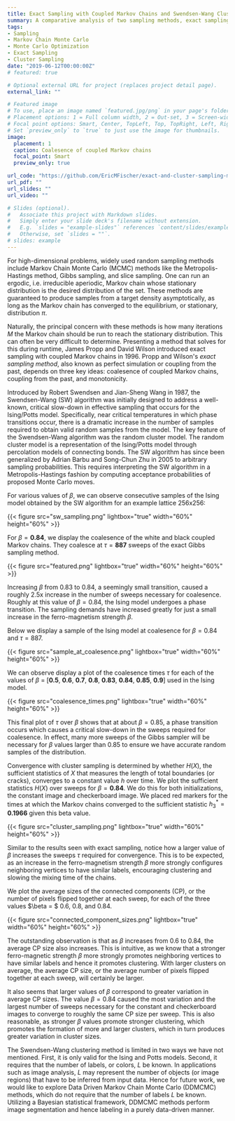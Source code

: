 ```yaml
---
title: Exact Sampling with Coupled Markov Chains and Swendsen-Wang Cluster Sampling of the Ising Model
summary: A comparative analysis of two sampling methods, exact sampling using coupled Markov chains and the Gibbs distribution versus cluster sampling using the Swendsen-Wang algorithm
tags:
- Sampling
- Markov Chain Monte Carlo
- Monte Carlo Optimization
- Exact Sampling
- Cluster Sampling
date: "2019-06-12T00:00:00Z"
# featured: true

# Optional external URL for project (replaces project detail page).
external_link: ""

# Featured image
# To use, place an image named `featured.jpg/png` in your page's folder.
# Placement options: 1 = Full column width, 2 = Out-set, 3 = Screen-width
# Focal point options: Smart, Center, TopLeft, Top, TopRight, Left, Right, BottomLeft, Bottom, BottomRight
# Set `preview_only` to `true` to just use the image for thumbnails.
image:
  placement: 1
  caption: Coalesence of coupled Markov chains
  focal_point: Smart
  preview_only: true

url_code: "https://github.com/EricMFischer/exact-and-cluster-sampling-markov-chains"
url_pdf: ""
url_slides: ""
url_video: ""

# Slides (optional).
#   Associate this project with Markdown slides.
#   Simply enter your slide deck's filename without extension.
#   E.g. `slides = "example-slides"` references `content/slides/example-slides.md`.
#   Otherwise, set `slides = ""`.
# slides: example
---
```


For high-dimensional problems, widely used random sampling methods include Markov Chain Monte Carlo (MCMC) methods like the Metropolis-Hastings method, Gibbs sampling, and slice sampling. One can run an ergodic, i.e. irreducible aperiodic, Markov chain whose stationary distribution is the desired distribution of the set. These methods are guaranteed to produce samples from a target density asymptotically, as long as the Markov chain has converged to the equilibrium, or stationary, distribution $\pi$.

Naturally, the principal concern with these methods is how many iterations $M$ the Markov chain should be run to reach the stationary distribution. This can often be very difficult to determine. Presenting a method that solves for this during runtime, James Propp and David Wilson introduced exact sampling with coupled Markov chains in 1996. Propp and Wilson's _exact sampling method_, also known as perfect simulation or coupling from the past, depends on three key ideas: coalesence of coupled Markov chains, coupling from the past, and monotonicity.

Introduced by Robert Swendsen and Jian-Sheng Wang in 1987, the Swendsen-Wang (SW) algorithm was initially designed to address a well-known, critical slow-down in effective sampling that occurs for the Ising/Potts model. Specifically, near critical temperatures in which phase transitions occur, there is a dramatic increase in the number of samples required to obtain valid random samples from the model. The key feature of the Swendsen-Wang algorithm was the random cluster model. The random cluster model is a representation of the Ising/Potts model through percolation models of connecting bonds. The SW algorithm has since been generalized by Adrian Barbu and Song-Chun Zhu in 2005 to arbitrary sampling probabilities. This requires interpreting the SW algorithm in a Metropolis-Hastings fashion by computing acceptance probabilities of proposed Monte Carlo moves.

For various values of $\beta$, we can observe consecutive samples of the Ising model obtained by the SW algorithm for an example lattice 256x256:

{{< figure src="sw_sampling.png" lightbox="true" width="60%" height="60%" >}}

For $\beta = \textbf{0.84}$, we display the coalesence of the white and black coupled Markov chains. They coalesce at $\tau = \textbf{887}$ sweeps of the exact Gibbs sampling method.

{{< figure src="featured.png" lightbox="true" width="60%" height="60%" >}}

Increasing $\beta$ from 0.83 to 0.84, a seemingly small transition, caused a roughly 2.5x increase in the number of sweeps necessary for coalesence. Roughly at this value of $\beta = 0.84$, the Ising model undergoes a phase transition. The sampling demands have increased greatly for just a small increase in the ferro-magnetism strength $\beta$.

Below we display a sample of the Ising model at coalesence for $\beta = 0.84$ and $\tau = 887$.

{{< figure src="sample_at_coalesence.png" lightbox="true" width="60%" height="60%" >}}

We can observe display a plot of the coalesence times $\tau$ for each of the values of $\beta$ = [$\textbf{0.5}$, $\textbf{0.6}$, $\textbf{0.7}$, $\textbf{0.8}$, $\textbf{0.83}$, $\textbf{0.84}$, $\textbf{0.85}$, $\textbf{0.9}$] used in the Ising model.

{{< figure src="coalesence_times.png" lightbox="true" width="60%" height="60%" >}}

This final plot of $\tau$ over $\beta$ shows that at about $\beta = 0.85$, a phase transition occurs which causes a critical slow-down in the sweeps required for coalesence. In effect, many more sweeps of the Gibbs sampler will be necessary for $\beta$ values larger than 0.85 to ensure we have accurate random samples of the distribution.

Convergence with cluster sampling is determined by whether $H(X)$, the sufficient statistics of $X$ that measures the length of total boundaries (or cracks), converges to a constant value $h$ over time. We plot the sufficient statistics $H(X)$ over sweeps for $\beta = \textbf{0.84}$. We do this for both initializations, the constant image and checkerboard image. We placed red markers for the times at which the Markov chains converged to the sufficient statistic $h_3^* = \textbf{0.1966}$ given this beta value.

{{< figure src="cluster_sampling.png" lightbox="true" width="60%" height="60%" >}}

Similar to the results seen with exact sampling, notice how a larger value of $\beta$ increases the sweeps $\tau$ required for convergence. This is to be expected, as an increase in the ferro-magnetism strength $\beta$ more strongly configures neighboring vertices to have similar labels, encouraging clustering and slowing the mixing time of the chains.

We plot the average sizes of the connected components (CP), or the number of pixels flipped together at each sweep, for each of the three values $\beta = $ 0.6, 0.8, and 0.84.

{{< figure src="connected_component_sizes.png" lightbox="true" width="60%" height="60%" >}}

The outstanding observation is that as $\beta$ increases from 0.6 to 0.84, the average CP size also increases. This is intuitive, as we know that a stronger ferro-magnetic strength $\beta$ more strongly promotes neighboring vertices to have similar labels and hence it promotes clustering. With larger clusters on average, the average CP size, or the average number of pixels flipped together at each sweep, will certainly be larger.

It also seems that larger values of $\beta$ correspond to greater variation in average CP sizes. The value $\beta = 0.84$ caused the most variation and the largest number of sweeps necessary for the constant and checkerboard images to converge to roughly the same CP size per sweep. This is also reasonable, as stronger $\beta$ values promote stronger clustering, which promotes the formation of more and larger clusters, which in turn produces greater variation in cluster sizes.

The Swendsen-Wang clustering method is limited in two ways we have not mentioned. First, it is only valid for the Ising and Potts models. Second, it requires that the number of labels, or colors, $L$ be known. In applications such as image analysis, $L$ may represent the number of objects (or image regions) that have to be inferred from input data. Hence for future work, we would like to explore Data Driven Markov Chain Monte Carlo (DDMCMC) methods, which do not require that the number of labels $L$ be known. Utilizing a Bayesian statistical framework, DDMCMC methods perform image segmentation and hence labeling in a purely data-driven manner.
